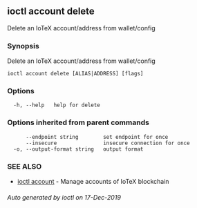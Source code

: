 ## ioctl account delete

Delete an IoTeX account/address from wallet/config

### Synopsis

Delete an IoTeX account/address from wallet/config

```
ioctl account delete [ALIAS|ADDRESS] [flags]
```

### Options

```
  -h, --help   help for delete
```

### Options inherited from parent commands

```
      --endpoint string        set endpoint for once
      --insecure               insecure connection for once
  -o, --output-format string   output format
```

### SEE ALSO

* [ioctl account](ioctl_account.md)	 - Manage accounts of IoTeX blockchain

###### Auto generated by ioctl on 17-Dec-2019
